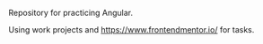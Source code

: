 Repository for practicing Angular. 

Using work projects and https://www.frontendmentor.io/ for tasks.
